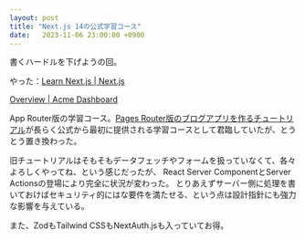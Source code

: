 ```yaml
---
layout: post
title: "Next.js 14の公式学習コース"
date:   2023-11-06 23:00:00 +0900
---
```


書くハードルを下げようの回。

やった：[Learn Next\.js \| Next\.js](https://nextjs.org/learn/dashboard-app)

[Overview \| Acme Dashboard](https://nextjs-dashboard-xi-azure.vercel.app/dashboard)

App Router版の学習コース。[Pages Router版のブログアプリを作るチュートリアル](https://nextjs.org/learn-pages-router/basics/create-nextjs-app)が長らく公式から最初に提供される学習コースとして君臨していたが、とうとう置き換わった。

旧チュートリアルはそもそもデータフェッチやフォームを扱っていなくて、各々よろしくやってね、という感じだったが、
React Server ComponentとServer Actionsの登場により完全に状況が変わった。
とりあえずサーバー側に処理を書いておけばセキュリティ的にはな要件を満たせる、という点は設計指針にも強力な影響を与えている。

また、ZodもTailwind CSSもNextAuth.jsも入っていてお得。